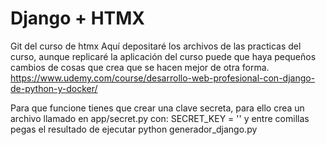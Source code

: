 Django + HTMX
===
Git del curso de htmx
Aquí depositaré los archivos de las practicas del curso, aunque replicaré la aplicación del curso puede que haya pequeños cambios de cosas que crea que se hacen mejor de otra forma.
https://www.udemy.com/course/desarrollo-web-profesional-con-django-de-python-y-docker/

Para que funcione tienes que crear una clave secreta, para ello crea un archivo llamado en app/secret.py con: SECRET_KEY = '' y entre comillas pegas el resultado de ejecutar python generador_django.py 
